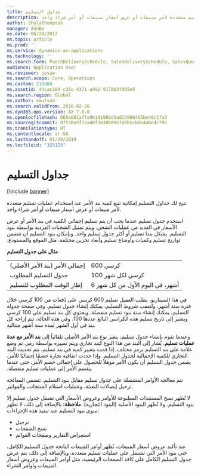 ```yaml
---
title: جداول التسليم
description: تتيح لك جداول التسليم إمكانية تتبع كمية بند الأمر عند استخدام عمليات تسليم متعددة لأمر مبيعات أو عرض أسعار مبيعات أو أمر شراء واحد.
author: ShylaThompson
manager: AnnBe
ms.date: 06/20/2017
ms.topic: article
ms.prod: ''
ms.service: dynamics-ax-applications
ms.technology: ''
ms.search.form: PurchDeliverySchedule, SalesDeliverySchedule, SalesQuotationDeliverySchedule
audience: Application User
ms.reviewer: josaw
ms.search.scope: Core, Operations
ms.custom: 213984
ms.assetid: 44cac104-c36c-4371-a992-9178b3fd65e9
ms.search.region: Global
ms.author: omulvad
ms.search.validFrom: 2016-02-28
ms.dyn365.ops.version: AX 7.0.0
ms.openlocfilehash: 068a881a7fa9b19198bd3ad22988465be49c1fa3
ms.sourcegitcommit: 0f530e5f72a40f383868957a6b5cb0e446e4c795
ms.translationtype: HT
ms.contentlocale: ar-SA
ms.lasthandoff: 01/29/2019
ms.locfileid: "325125"
---
```

# <a name="delivery-schedules"></a>جداول التسليم

[!include [banner](../includes/banner.md)]

تتيح لك جداول التسليم إمكانية تتبع كمية بند الأمر عند استخدام عمليات تسليم متعددة لأمر مبيعات أو عرض أسعار مبيعات أو أمر شراء واحد.

‏‫استخدم جدول تسليم عندما يجب أن يتم تسليم إجمالي الكمية في بند الأمر أو عرض الأسعار في العديد من عمليات الشحن. ويتم تمثيل الشحنات الفردية بواسطة بنود التسليم. يشكل بندا تسليم أو أكثر جدول تسليم واحد. وبإمكان بنود التسليم أن تتضمن تواريخ تسليم وكميات وأوضاع تسليم وأبعاد تخزين مختلفة، مثل الموقع والمستودع.  

**مثال على جدول التسليم**

|                                   |                                          |
|-----------------------------------|------------------------------------------|
| إجمالي الأمر (بند الأمر الأصلي) | 600 كرسي                               |
| جدول التسليم المطلوب       | 100 كرسي لكل شهر                     |
| إطار الوقت المطلوب للتسليم | 6 أشهر، في اليوم الأول من كل شهر |

في هذا السيناريو، يطلب العميل تسليم 600 كرسي على دُفعات من 100 كرسي خلال فترة ستة أشهر. ولتعقب شروط التسليم، يمكنك إنشاء جدول تسليم. وفي صفحة جدولة التسليم، يمكنك إنشاء ستة بنود تسليم منفصلة. ويحتوي كل بند تسليم على 100 كرسي ويشير إلى تاريخ تسليم هذه الكراسي البالغ عددها 100. وفي هذه الحالة، تتم إزاحة كل بند في أول الشهر لمدة ستة أشهر متتالية.  

وعندما تقوم بإنشاء جدول تسليم، يتغير نوع بند الأمر الأصلي تلقائياً إلى **بند الأمر مع عدة عمليات تسليم**. يُشار إلى البند من هذا النوع كبند تجاري ويتم تمييزه بواسطة رمز. تم وضع علامة على بند التسليم برمز مختلف. ‏‫إذا قمت بتغيير كمية في بند تسليم، يتم تحديث البند التجاري للكمية الإجمالية لجدول التسليم. وإذا حددت اتفاقية تجارة خصمًا إجماليًا للأمر، يضمن جدول التسليم أن يكون الأمر مؤهلاً للحصول على إجمالي خصم الأمر، حتى عندما ينقسم الأمر إلى عمليات تسليم منفصلة.‬  

تتم معالجة الأوامر المشتملة على جدول تسليم مقابل بنود التسليم. تتضمن المعالجة ترحيل إيصالات التعبئة، وعمليات استلام المنتجات، والفواتير.  

لا تُظهر نسخ المستندات المطبوعة للأوامر وعروض الأسعار التي تشمل جدول تسليم إلا بنود التسليم. ولا تُظهر البنود الأصلية (البنود التجارية). **ملاحظة:** بالإضافة إلى ذلك، لا تظهر سوى بنود التسليم عند تنفيذ هذه الإجراءات:

-   ترحيل
-   نسخ الصفحات
-   استعراض التقارير وصفحات القوائم

عند تأكيد عروض أسعار المبيعات، تُظهر أوامر المبيعات الناتجة جدول التسليم الكامل، حتى بنود الأمر التي تشتمل على عمليات تسليم متعددة. وبالإضافة إلى ذلك، يتم عرض جدول التسليم الكامل على كافة الصفحات الرئيسية، مثل أوامر المبيعات وعروض أسعار المبيعات وأوامر الشراء.



